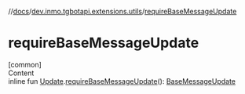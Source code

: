 //[docs](../../index.md)/[dev.inmo.tgbotapi.extensions.utils](index.md)/[requireBaseMessageUpdate](require-base-message-update.md)



# requireBaseMessageUpdate  
[common]  
Content  
inline fun [Update](../dev.inmo.tgbotapi.types.update.abstracts/-update/index.md).[requireBaseMessageUpdate](require-base-message-update.md)(): [BaseMessageUpdate](../dev.inmo.tgbotapi.types.update.abstracts/-base-message-update/index.md)  



